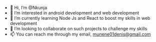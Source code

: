 - 👋 Hi, I’m @Nkunja
- 👀 I’m interested in android development and web development
- 🌱 I’m currently learning Node Js and React to boost my skills in web development
- 💞️ I’m looking to collaborate on such projects to challenge my skills
- 📫 You can reach me through my email, munene01denis@gmail.com


